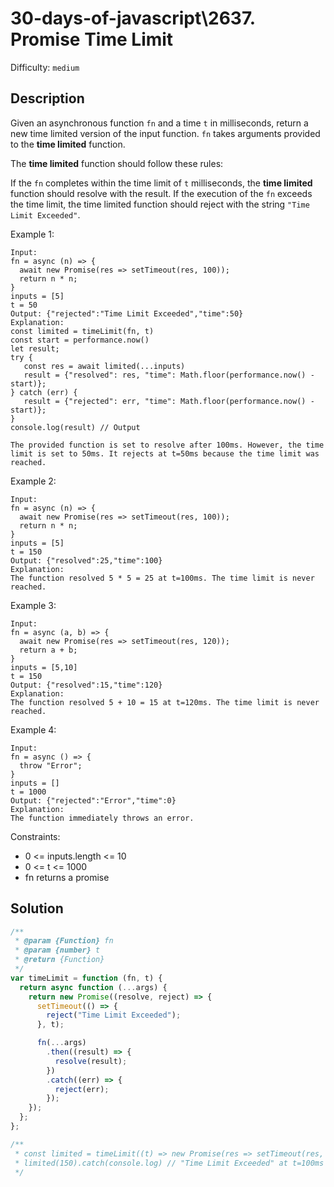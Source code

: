 # 30-days-of-javascript\2637. Promise Time Limit

Difficulty: `medium`

## Description

Given an asynchronous function `fn` and a time `t` in milliseconds, return a new time limited version of the input function. `fn` takes arguments provided to the **time limited** function.

The **time limited** function should follow these rules:

If the `fn` completes within the time limit of `t` milliseconds, the **time limited** function should resolve with the result.
If the execution of the `fn` exceeds the time limit, the time limited function should reject with the string `"Time Limit Exceeded"`.

Example 1:

```
Input:
fn = async (n) => {
  await new Promise(res => setTimeout(res, 100));
  return n * n;
}
inputs = [5]
t = 50
Output: {"rejected":"Time Limit Exceeded","time":50}
Explanation:
const limited = timeLimit(fn, t)
const start = performance.now()
let result;
try {
   const res = await limited(...inputs)
   result = {"resolved": res, "time": Math.floor(performance.now() - start)};
} catch (err) {
   result = {"rejected": err, "time": Math.floor(performance.now() - start)};
}
console.log(result) // Output

The provided function is set to resolve after 100ms. However, the time limit is set to 50ms. It rejects at t=50ms because the time limit was reached.
```

Example 2:

```
Input:
fn = async (n) => {
  await new Promise(res => setTimeout(res, 100));
  return n * n;
}
inputs = [5]
t = 150
Output: {"resolved":25,"time":100}
Explanation:
The function resolved 5 * 5 = 25 at t=100ms. The time limit is never reached.
```

Example 3:

```
Input:
fn = async (a, b) => {
  await new Promise(res => setTimeout(res, 120));
  return a + b;
}
inputs = [5,10]
t = 150
Output: {"resolved":15,"time":120}
Explanation:
​​​​The function resolved 5 + 10 = 15 at t=120ms. The time limit is never reached.
```

Example 4:

```
Input:
fn = async () => {
  throw "Error";
}
inputs = []
t = 1000
Output: {"rejected":"Error","time":0}
Explanation:
The function immediately throws an error.
```

Constraints:

- 0 <= inputs.length <= 10
- 0 <= t <= 1000
- fn returns a promise

## Solution

```js
/**
 * @param {Function} fn
 * @param {number} t
 * @return {Function}
 */
var timeLimit = function (fn, t) {
  return async function (...args) {
    return new Promise((resolve, reject) => {
      setTimeout(() => {
        reject("Time Limit Exceeded");
      }, t);

      fn(...args)
        .then((result) => {
          resolve(result);
        })
        .catch((err) => {
          reject(err);
        });
    });
  };
};

/**
 * const limited = timeLimit((t) => new Promise(res => setTimeout(res, t)), 100);
 * limited(150).catch(console.log) // "Time Limit Exceeded" at t=100ms
 */
```
